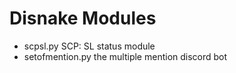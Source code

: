 # Disnake Modules

- scpsl.py SCP: SL status module
- setofmention.py the multiple mention discord bot
